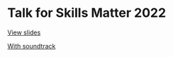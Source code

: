 # Talk for Skills Matter 2022

[View slides](https://nikomatsakis.github.io/skillsmatter2022/#1)

[With soundtrack](https://nikomatsakis.github.io/skillsmatter2022/#p1)
